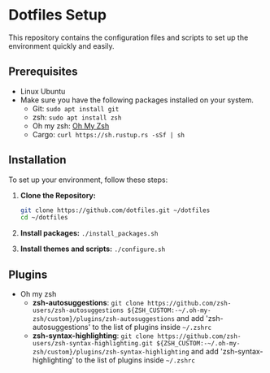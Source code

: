 # Dotfiles Setup

This repository contains the configuration files and scripts to set up the environment quickly and easily. 

## Prerequisites
- Linux Ubuntu
- Make sure you have the following packages installed on your system.
  - Git: `sudo apt install git`
  - zsh: `sudo apt install zsh`
  - Oh my zsh: [Oh My Zsh](https://ohmyz.sh/#install)
  - Cargo: `curl https://sh.rustup.rs -sSf | sh`



## Installation

To set up your environment, follow these steps:

1. **Clone the Repository:**

   ```bash
   git clone https://github.com/dotfiles.git ~/dotfiles
   cd ~/dotfiles
   ```
2. **Install packages:**
`./install_packages.sh`

3. **Install themes and scripts:**
`./configure.sh`

## Plugins
- Oh my zsh
  - **zsh-autosuggestions**: `git clone https://github.com/zsh-users/zsh-autosuggestions ${ZSH_CUSTOM:-~/.oh-my-zsh/custom}/plugins/zsh-autosuggestions` and add 'zsh-autosuggestions' to the list of plugins inside `~/.zshrc`
  - **zsh-syntax-highlighting**: `git clone https://github.com/zsh-users/zsh-syntax-highlighting.git ${ZSH_CUSTOM:-~/.oh-my-zsh/custom}/plugins/zsh-syntax-highlighting` and add 'zsh-syntax-highlighting' to the list of plugins inside `~/.zshrc`

